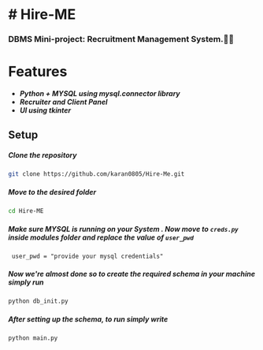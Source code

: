  

# # Hire-ME

###  DBMS Mini-project: Recruitment Management System.💫✨


# Features
- ***Python + MYSQL using mysql.connector library***
- ***Recruiter and Client Panel***
- ***UI using tkinter***

## Setup

##### Clone the repository

```bash
git clone https://github.com/karan0805/Hire-Me.git
```

##### Move to the desired folder

```bash
cd Hire-ME
```

##### Make sure MYSQL is running on your System . Now move to `creds.py` inside modules folder and replace the value of `user_pwd`
```
 user_pwd = "provide your mysql credentials"
```
##### Now we're almost done so to create the required schema in your machine simply run 
```bash
python db_init.py
```

##### After setting up the schema, to run simply write
```bash
python main.py
```
